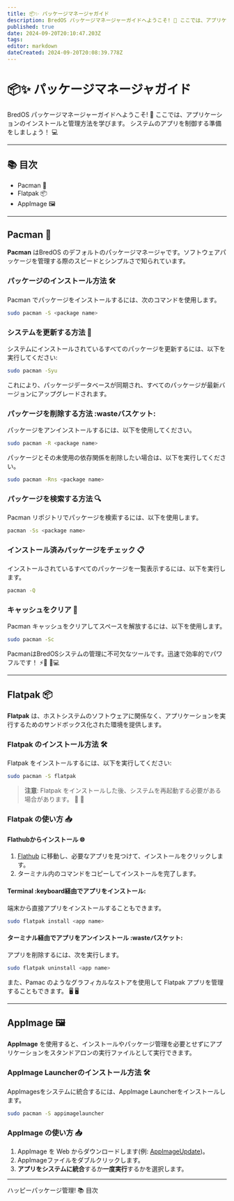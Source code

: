 ```yaml
---
title: 📦✨ パッケージマネージャガイド
description: BredOS パッケージマネージャーガイドへようこそ! 🚀 ここでは、アプリケーションのインストールと管理方法を学びます。
published: true
date: 2024-09-20T20:10:47.203Z
tags:
editor: markdown
dateCreated: 2024-09-20T20:08:39.778Z
---
```


# 📦✨ パッケージマネージャガイド

BredOS パッケージマネージャーガイドへようこそ! 🚀 ここでは、アプリケーションのインストールと管理方法を学びます。 システムのアプリを制御する準備をしましょう！ 💻

---

## 📚 目次

- Pacman 🐧
- Flatpak 📦
- AppImage 🖼️

---

## Pacman 🐧

**Pacman** はBredOS のデフォルトのパッケージマネージャです。ソフトウェアパッケージを管理する際のスピードとシンプルさで知られています。

### パッケージのインストール方法 🛠️

Pacman でパッケージをインストールするには、次のコマンドを使用します。

```bash
sudo pacman -S <package name>
```

### システムを更新する方法 🔄

システムにインストールされているすべてのパッケージを更新するには、以下を実行してください:

```bash
sudo pacman -Syu
```

これにより、パッケージデータベースが同期され、すべてのパッケージが最新バージョンにアップグレードされます。

### パッケージを削除する方法 :wasteバスケット:

パッケージをアンインストールするには、以下を使用してください。

```bash
sudo pacman -R <package name>
```

パッケージとその未使用の依存関係を削除したい場合は、以下を実行してください。

```bash
sudo pacman -Rns <package name>
```

### パッケージを検索する方法 🔍

Pacman リポジトリでパッケージを検索するには、以下を使用します。

```bash
pacman -Ss <package name>
```

### インストール済みパッケージをチェック 📋

インストールされているすべてのパッケージを一覧表示するには、以下を実行します。

```bash
pacman -Q
```

### キャッシュをクリア 🧹

Pacman キャッシュをクリアしてスペースを解放するには、以下を使用します。

```bash
sudo pacman -Sc
```

PacmanはBredOSシステムの管理に不可欠なツールです。迅速で効率的でパワフルです！ ⚡🐧 🎉💻

---

## Flatpak 📦

**Flatpak** は、ホストシステムのソフトウェアに関係なく、アプリケーションを実行するためのサンドボックス化された環境を提供します。

### Flatpak のインストール方法 🛠️

Flatpak をインストールするには、以下を実行してください:

```bash
sudo pacman -S flatpak
```

> **注意**: Flatpak をインストールした後、システムを再起動する必要がある場合があります。 🔄 🔄

### Flatpak の使い方 📥

#### Flathubからインストール 🌐

1. [Flathub](https://flathub.org) に移動し、必要なアプリを見つけて、インストールをクリックします。
2. ターミナル内のコマンドをコピーしてインストールを完了します。

#### Terminal :keyboard経由でアプリをインストール:

端末から直接アプリをインストールすることもできます。

```bash
sudo flatpak install <app name>
```

#### ターミナル経由でアプリをアンインストール :wasteバスケット:

アプリを削除するには、次を実行します。

```bash
sudo flatpak uninstall <app name>
```

また、Pamac のようなグラフィカルなストアを使用して Flatpak アプリを管理することもできます。 🖥️ 🖥️

---

## AppImage 🖼️

**AppImage** を使用すると、インストールやパッケージ管理を必要とせずにアプリケーションをスタンドアロンの実行ファイルとして実行できます。

### AppImage Launcherのインストール方法 🛠️

AppImagesをシステムに統合するには、AppImage Launcherをインストールします。

```bash
sudo pacman -S appimagelauncher
```

### AppImage の使い方 📥

1. AppImage を Web からダウンロードします(例: [AppImageUpdate](https://appimage.github.io/AppImageUpdate))。
2. AppImageファイルをダブルクリックします。
3. **アプリをシステムに統合**するか**一度実行**するかを選択します。

---

ハッピーパッケージ管理! 📚 目次
